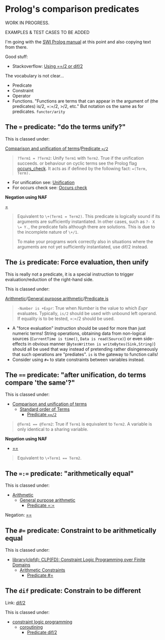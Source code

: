 # Prolog's comparison predicates

WORK IN PROGRESS.

EXAMPLES & TEST CASES TO BE ADDED

I'm going with the [SWI Prolog manual](https://eu.swi-prolog.org/pldoc/doc_for?object=manual) at this point and also
copying text from there.

Good stuff:

- Stackoverflow: [Using \==/2 or dif/2](https://stackoverflow.com/questions/13757261/using-2-or-dif-2/13770020)

The vocabulary is not clear...

- Predicate
- Constraint
- Operator
- Functions. "Functions are terms that can appear in the argument of (the predicates) is/2, =:=/2, >/2, etc." But notation os the same as for predicates. `functor/arity`

## The `=` predicate: "do the terms unify?"

This is classed under:

[Comparison and unification of terms](https://eu.swi-prolog.org/pldoc/man?section=compare)/[Predicate `=/2`](https://eu.swi-prolog.org/pldoc/doc_for?object=(%3D)/2) 

> `?Term1 = ?Term2`: Unify `Term1` with `Term2`. True if the unification succeeds. 
> or behaviour on cyclic terms see the Prolog flag 
> [occurs_check](https://eu.swi-prolog.org/pldoc/man?section=flags#flag:occurs_check). 
> It acts as if defined by the following fact: `=(Term, Term).`

- For unification see: [Unification](https://en.wikipedia.org/wiki/Unification_(computer_science))
- For occurs check see: [Occurs check](https://en.wikipedia.org/wiki/Occurs_check)

**Negation using NAF**

[\=](https://eu.swi-prolog.org/pldoc/doc_for?object=(%5C%3D)/2) 

> Equivalent to `\+(Term1 = Term2)`.
> This predicate is logically sound if its arguments are sufficiently instantiated. In other cases,
> such as `?- X \= Y.`, the predicate fails although there are solutions. This is due to the incomplete
> nature of `\+/1`.
> 
> To make your programs work correctly also in situations where the arguments are not yet sufficiently
> instantiated, use dif/2 instead.

## The `is` predicate: Force evaluation, then unify

This is really not a predicate, it is a special instruction to trigger evaluation/reduction of the right-hand side.

This is classed under:

[Arithmetic](https://eu.swi-prolog.org/pldoc/man?section=arith)/[General purpose arithmetic](https://eu.swi-prolog.org/pldoc/man?section=arithpreds)/[Predicate is](https://eu.swi-prolog.org/pldoc/doc_for?object=(is)/2)
  
> `-Number is +Expr`: True when _Number_ is the value to which _Expr_ evaluates. 
> Typically, `is/2` should be used with unbound left operand. If equality is to be
> tested, =:=/2 should be used. 

- A "force evaluation" instruction should be used for more than just numeric terms! String operations, obtaining data 
  from non-logical sources (`CurrentTime is time()`, `Data is read(Source)`) or even side-effects in obvious manner
  (`BytesWritten is writeBytes(Sink,String)`) should all be used that way instead of pretending rather disingeneously that
  such operations are "prediates". `is` is the gateway to function calls!
- Consider using `#=` to state constraints between variables instead.

## The `==` predicate: "after unification, do terms compare 'the same'?"

This is classed under:

- [Comparison and unification of terms](https://eu.swi-prolog.org/pldoc/man?section=compare)
   - [Standard order of Terms](https://eu.swi-prolog.org/pldoc/man?section=standardorder)
      - [Predicate `==/2`](https://eu.swi-prolog.org/pldoc/doc_for?object=(%3D%3D)/2)

> `@Term1 == @Term2`: True if `Term1` is equivalent to `Term2`. A variable is only identical to a sharing variable.

**Negation using NAF**

- [\==](https://eu.swi-prolog.org/pldoc/doc_for?object=(%5C%3D%3D)/2)

> Equivalent to `\+Term1 == Term2`.

## The `=:=` predicate: "arithmetically equal"

This is classed under:

- [Arithmetic](https://eu.swi-prolog.org/pldoc/man?section=arith)
   - [General purpose arithmetic](https://eu.swi-prolog.org/pldoc/man?section=arithpreds)
      - [Predicate =:=](https://eu.swi-prolog.org/pldoc/doc_for?object=(%3D%3A%3D)/2)

Negation: [=\=](https://eu.swi-prolog.org/pldoc/doc_for?object=(%3D%5C%3D)/2)


      
## The `#=` predicate: Constraint to be arithmetically equal

This is classed under:

- [library(clpfd): CLP(FD): Constraint Logic Programming over Finite Domains](https://eu.swi-prolog.org/pldoc/man?section=clpfd)
   - [Arithmetic Constraints](https://eu.swi-prolog.org/pldoc/man?section=clpfd-arith-constraints)
      - [Predicate #=](https://eu.swi-prolog.org/pldoc/doc_for?object=%23%3D%20/%202)

## The `dif` predicate: Constrain to be different

Link: [dif/2](https://www.swi-prolog.org/pldoc/doc_for?object=dif/2)

This is classed under:

- [constraint logic programming](https://www.swi-prolog.org/pldoc/man?section=clp)
   - [coroutining](https://www.swi-prolog.org/pldoc/man?section=coroutining)
      - [Predicate dif/2](https://eu.swi-prolog.org/pldoc/doc_for?object=dif/2)
      

